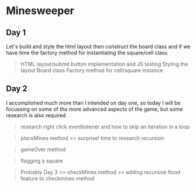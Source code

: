# **Minesweeper**


## Day 1
Let's build and style the html layout then construct the board class and if we have time the factory method for instantiating the square/cell class
>HTML layout/submit button implementation and JS testing
>Styling the layout
>Board class
>Factory method for cell/square instance

## Day 2
I accomplished much more than I intended on day one, so today I will be focussing on some of the more advanced aspects of the game, but some research is also required
> research right click eventlistener and how to skip an iteration in a loop

> placeMines method
    >> surprise! time to research recursion

> gameOver method

> flagging a square

> Probably Day 3
    >> checkMines method
    >> adding recursive flood feature to checkmines method
